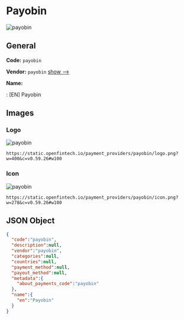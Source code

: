
# Payobin 
![payobin](https://static.openfintech.io/payment_providers/payobin/logo.png?w=400&c=v0.59.26#w100)  

## General 
 
**Code:** `payobin` 
 
**Vendor:** `payobin` [show -->](/vendors/payobin/) 
 
**Name:** 
 
:	[EN] Payobin 
 

## Images 

### Logo 
 
![payobin](https://static.openfintech.io/payment_providers/payobin/logo.png?w=400&c=v0.59.26#w100)  

```
https://static.openfintech.io/payment_providers/payobin/logo.png?w=400&c=v0.59.26#w100
```  

### Icon 
 
![payobin](https://static.openfintech.io/payment_providers/payobin/icon.png?w=278&c=v0.59.26#w100)  

```
https://static.openfintech.io/payment_providers/payobin/icon.png?w=278&c=v0.59.26#w100
```  

## JSON Object 

```json
{
  "code":"payobin",
  "description":null,
  "vendor":"payobin",
  "categories":null,
  "countries":null,
  "payment_method":null,
  "payout_method":null,
  "metadata":{
    "about_payments_code":"payobin"
  },
  "name":{
    "en":"Payobin"
  }
}
```  
